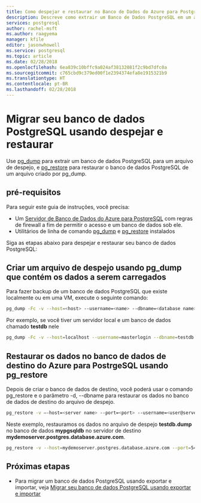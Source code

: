 ```yaml
---
title: Como despejar e restaurar no Banco de Dados do Azure para PostgreSQL
description: Descreve como extrair um Banco de Dados PostgreSQL em um arquivo de despejo e restaurar a partir de um arquivo criado por pg_dump no Banco de Dados do Azure para PostgreSQL.
services: postgresql
author: rachel-msft
ms.author: raagyema
manager: kfile
editor: jasonwhowell
ms.service: postgresql
ms.topic: article
ms.date: 02/28/2018
ms.openlocfilehash: 6ea839c10bffc9a024af38132081f2c9bd7dfc0a
ms.sourcegitcommit: c765cbd9c379ed00f1e2394374efa8e1915321b9
ms.translationtype: HT
ms.contentlocale: pt-BR
ms.lasthandoff: 02/28/2018
---
```

# <a name="migrate-your-postgresql-database-using-dump-and-restore"></a>Migrar seu banco de dados PostgreSQL usando despejar e restaurar
Use [pg_dump](https://www.postgresql.org/docs/9.3/static/app-pgdump.html) para extrair um banco de dados PostgreSQL para um arquivo de despejo, e [pg_restore](https://www.postgresql.org/docs/9.3/static/app-pgrestore.html) para restaurar o banco de dados PostgreSQL de um arquivo criado por pg_dump.

## <a name="prerequisites"></a>pré-requisitos
Para seguir este guia de instruções, você precisa:
- Um [Servidor de Banco de Dados do Azure para PostgreSQL](quickstart-create-server-database-portal.md) com regras de firewall a fim de permitir o acesso e um banco de dados sob ele.
- Utilitários de linha de comando [pg_dump](https://www.postgresql.org/docs/9.6/static/app-pgdump.html) e [pg_restore](https://www.postgresql.org/docs/9.6/static/app-pgrestore.html) instalados

Siga as etapas abaixo para despejar e restaurar seu banco de dados PostgreSQL:

## <a name="create-a-dump-file-using-pgdump-that-contains-the-data-to-be-loaded"></a>Criar um arquivo de despejo usando pg_dump que contém os dados a serem carregados
Para fazer backup de um banco de dados PostgreSQL que existe localmente ou em uma VM, execute o seguinte comando:
```bash
pg_dump -Fc -v --host=<host> --username=<name> --dbname=<database name> > <database>.dump
```
Por exemplo, se você tiver um servidor local e um banco de dados chamado **testdb** nele
```bash
pg_dump -Fc -v --host=localhost --username=masterlogin --dbname=testdb > testdb.dump
```

## <a name="restore-the-data-into-the-target-azure-database-for-postrgesql-using-pgrestore"></a>Restaurar os dados no banco de dados de destino do Azure para PostrgeSQL usando pg_restore
Depois de criar o banco de dados de destino, você poderá usar o comando pg_restore e o parâmetro -d, --dbname para restaurar os dados no banco de dados de destino do arquivo de despejo.
```bash
pg_restore -v –-host=<server name> --port=<port> --username=<user@servername> --dbname=<target database name> <database>.dump
```
Neste exemplo, restauramos os dados no arquivo de despejo **testdb.dump** no banco de dados **mypgsqldb** no servidor de destino **mydemoserver.postgres.database.azure.com**.
```bash
pg_restore -v --host=mydemoserver.postgres.database.azure.com --port=5432 --username=mylogin@mydemoserver --dbname=mypgsqldb testdb.dump
```

## <a name="next-steps"></a>Próximas etapas
- Para migrar um banco de dados PostgreSQL usando exportar e importar, veja [Migrar seu banco de dados PostgreSQL usando exportar e importar](howto-migrate-using-export-and-import.md)